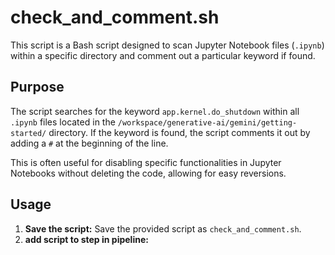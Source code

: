 # check_and_comment.sh

This script is a Bash script designed to scan Jupyter Notebook files (`.ipynb`) within a specific directory and comment out a particular keyword if found.

## Purpose

The script searches for the keyword `app.kernel.do_shutdown` within all `.ipynb` files located in the `/workspace/generative-ai/gemini/getting-started/` directory. If the keyword is found, the script comments it out by adding a `#` at the beginning of the line.

This is often useful for disabling specific functionalities in Jupyter Notebooks without deleting the code, allowing for easy reversions.

## Usage

1.  **Save the script:** Save the provided script as `check_and_comment.sh`.
2.  **add script to step in pipeline:**
